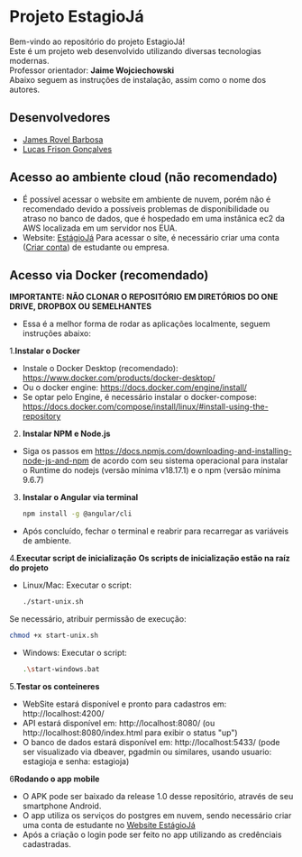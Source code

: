 # Projeto EstagioJá

Bem-vindo ao repositório do projeto EstagioJá! </br>
Este é um projeto web desenvolvido utilizando diversas tecnologias modernas. </br>
Professor orientador: **Jaime Wojciechowski**</br>
Abaixo seguem as instruções de instalação, assim como o nome dos autores.

## Desenvolvedores
- [James Rovel Barbosa](https://github.com/Diagnoster)
- [Lucas Frison Gonçalves](https://github.com/lucasfrison)

## Acesso ao ambiente cloud (não recomendado)
- É possível acessar o website em ambiente de nuvem, porém não é recomendado devido a possíveis
  problemas de disponibilidade ou atraso no banco de dados, que é hospedado em uma instânica ec2
  da AWS localizada em um servidor nos EUA.
- Website: [EstágioJá](https://estagioja-070ef3605940.herokuapp.com/)
  Para acessar o site, é necessário criar uma conta ([Criar conta](https://estagioja-070ef3605940.herokuapp.com/cadastrar))
  de estudante ou empresa.

## Acesso via Docker (recomendado)
**IMPORTANTE: NÃO CLONAR O REPOSITÓRIO EM DIRETÓRIOS DO ONE DRIVE, DROPBOX OU SEMELHANTES**
- Essa é a melhor forma de rodar as aplicações localmente, seguem instruções abaixo:

1.**Instalar o Docker**
- Instale o Docker Desktop (recomendado): https://www.docker.com/products/docker-desktop/
- Ou o docker engine: https://docs.docker.com/engine/install/
- Se optar pelo Engine, é necessário instalar o docker-compose: https://docs.docker.com/compose/install/linux/#install-using-the-repository

2. **Instalar NPM e Node.js**
- Siga os passos em https://docs.npmjs.com/downloading-and-installing-node-js-and-npm de acordo com seu sistema operacional
  para instalar o Runtime do nodejs (versão mínima v18.17.1) e o npm (versão mínima 9.6.7)

3. **Instalar o Angular via terminal**
    ```bash
    npm install -g @angular/cli

- Após concluído, fechar o terminal e reabrir para recarregar as variáveis de ambiente.

4.**Executar script de inicialização**
**Os scripts de inicialização estão na raíz do projeto**

- Linux/Mac: Executar o script:
  ```bash
  ./start-unix.sh
  
 Se necessário, atribuir permissão de execução:
  ```bash
  chmod +x start-unix.sh
  ```
- Windows: Executar o script: 
   ```bash
  .\start-windows.bat

5.**Testar os conteineres**
- WebSite estará disponível e pronto para cadastros em: http://localhost:4200/
- API estará disponível em: http://localhost:8080/ (ou http://localhost:8080/index.html para exibir o status "up")
- O banco de dados estará disponível em: http://localhost:5433/ (pode ser visualizado via dbeaver, pgadmin ou similares, usando usuario: estagioja e senha: estagioja)

6**Rodando o app mobile**
- O APK pode ser baixado da release 1.0 desse repositório, através de seu smartphone Android.
- O app utiliza os serviços do postgres em nuvem, sendo necessário criar uma conta de estudante no [Website EstágioJá](https://estagioja-070ef3605940.herokuapp.com/cadastrar)
- Após a criação o login pode ser feito no app utilizando as credênciais cadastradas.
